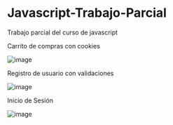 # Javascript-Trabajo-Parcial
Trabajo parcial del curso de javascript

Carrito de compras con cookies

![image](https://user-images.githubusercontent.com/123424772/222945459-2d9afbdc-9f77-4410-8d8e-0752849b3a27.png)

Registro de usuario con validaciones

![image](https://user-images.githubusercontent.com/123424772/222945491-47b55d26-d2c5-4017-8f1d-ed703cfaba06.png)

Inicio de Sesión

![image](https://user-images.githubusercontent.com/123424772/222945528-a6e49dda-39ea-475b-ba7e-29b8af15ee37.png)
